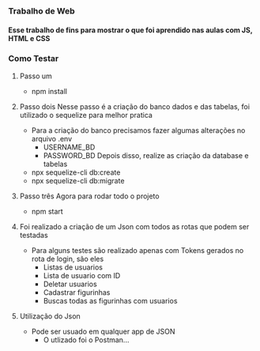 ### Trabalho de Web
#### Esse trabalho de fins para mostrar o que foi aprendido nas aulas com JS, HTML e CSS


### Como Testar

 1. Passo um
    - npm install
 2. Passo dois
   Nesse passo é a criação do banco dados e das tabelas, foi utilizado o sequelize para melhor pratica 
    - Para a criação do banco precisamos fazer algumas alterações no arquivo .env
        - USERNAME_BD
        - PASSWORD_BD
    Depois disso, realize as criação da database e tabelas
    - npx sequelize-cli db:create
    - npx sequelize-cli db:migrate

 3. Passo três
    Agora para rodar todo o projeto
    - npm start

 4. Foi realizado a criação de um Json com todos as rotas que podem ser testadas
    - Para alguns testes são realizado apenas com Tokens gerados no rota de login, são eles
        - Listas de usuarios
        - Lista de usuario com ID 
        - Deletar usuarios
        - Cadastrar figurinhas
        - Buscas todas as figurinhas com usuarios
 5. Utilização do Json
    - Pode ser usuado em qualquer app de JSON
        - O utlizado foi o Postman...       
